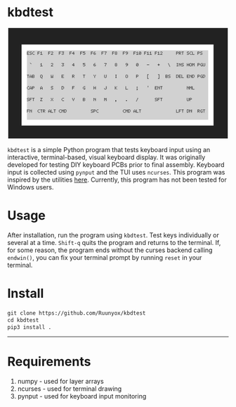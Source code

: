 # kbdtest

<p align=center>
<img src="demo.gif" width=500px />
<p/>

`kbdtest` is a simple Python program that tests keyboard input
using an interactive, terminal-based, visual keyboard display.
It was originally developed for testing DIY keyboard PCBs prior to final
assembly.
Keyboard input is collected using `pynput` and the TUI uses
`ncurses`. This program was inspired by the utilities
[here](https://keyboardchecker.com/). Currently, this program has not been
tested for Windows users. 

# Usage

After installation, run the program using `kbdtest`.
Test keys individually or several at a time. `Shift-q` quits 
the program and returns to the terminal. If, for some reason, 
the program ends without the curses backend calling `endwin()`,
you can fix your terminal prompt by running `reset` in your terminal.

# Install

```
git clone https://github.com/Ruunyox/kbdtest
cd kbdtest
pip3 install .
```

---
# Requirements

1. numpy - used for layer arrays
2. ncurses - used for terminal drawing 
3. pynput - used for keyboard input monitoring


